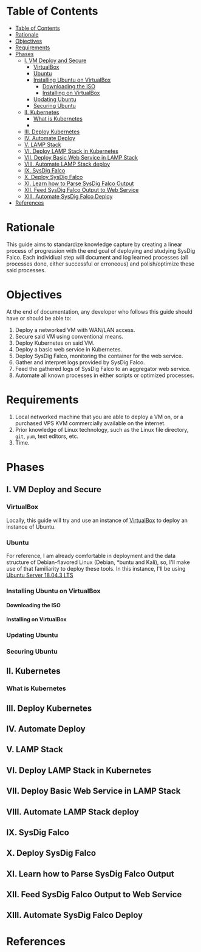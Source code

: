 
[tags]: <> (linux, sysdig, falco, security)

# Table of Contents
- [Table of Contents](#table-of-contents)
- [Rationale](#rationale)
- [Objectives](#objectives)
- [Requirements](#requirements)
- [Phases](#phases)
  - [I. VM Deploy and Secure](#i-vm-deploy-and-secure)
    - [VirtualBox](#virtualbox)
    - [Ubuntu](#Ubuntu)
    - [Installing Ubuntu on VirtualBox](#installing-Ubuntu-on-virtualbox)
      - [Downloading the ISO](#downloading-the-iso)
      - [Installing on VirtualBox](#installing-on-virtualbox)
    - [Updating Ubuntu](#updating-Ubuntu)
    - [Securing Ubuntu](#securing-Ubuntu)
  - [II. Kubernetes](#ii-kubernetes)
    - [What is Kubernetes](#what-is-kubernetes)
    - [](#)
  - [III. Deploy Kubernetes](#iii-deploy-kubernetes)
  - [IV. Automate Deploy](#iv-automate-deploy)
  - [V. LAMP Stack](#v-lamp-stack)
  - [VI. Deploy LAMP Stack in Kubernetes](#vi-deploy-lamp-stack-in-kubernetes)
  - [VII. Deploy Basic Web Service in LAMP Stack](#vii-deploy-basic-web-service-in-lamp-stack)
  - [VIII. Automate LAMP Stack deploy](#viii-automate-lamp-stack-deploy)
  - [IX. SysDig Falco](#ix-sysdig-falco)
  - [X. Deploy SysDig Falco](#x-deploy-sysdig-falco)
  - [XI. Learn how to Parse SysDig Falco Output](#xi-learn-how-to-parse-sysdig-falco-output)
  - [XII. Feed SysDig Falco Output to Web Service](#xii-feed-sysdig-falco-output-to-web-service)
  - [XIII. Automate SysDig Falco Deploy](#xiii-automate-sysdig-falco-deploy)
- [References](#references)

# Rationale

This guide aims to standardize knowledge capture by creating a linear process of progression with the end goal of deploying and studying SysDig Falco. Each individiual step will document and log learned processes (all processes done, either successful or erroneous) and polish/optimize these said processes.

# Objectives

At the end of documentation, any developer who follows this guide should have or should be able to:

1. Deploy a networked VM with WAN/LAN access.
2. Secure said VM using conventional means.
3. Deploy Kubernetes on said VM.
4. Deploy a basic web service in Kubernetes.
5. Deploy SysDig Falco, monitoring the container for the web service.
6. Gather and interpret logs provided by SysDig Falco.
7. Feed the gathered logs of SysDig Falco to an aggregator web service.
8. Automate all known processes in either scripts or optimized processes.

# Requirements

1. Local networked machine that you are able to deploy a VM on, or a purchased VPS KVM commercially available on the internet.
2. Prior knowledge of Linux technology, such as the Linux file directory, `git`, `yum`, text editors, etc.
3. Time.

# Phases

## I. VM Deploy and Secure

### VirtualBox
Locally, this guide will try and use an instance of [VirtualBox](https://www.virtualbox.org/) to deploy an instance of Ubuntu.

### Ubuntu

For reference, I am already comfortable in deployment and the data structure of Debian-flavored Linux (Debian, *buntu and Kali), so, I'll make use of that familiarity to deploy these tools. In this instance, I'll be using [Ubuntu Server 18.04.3 LTS](http://releases.ubuntu.com/18.04.3/)

### Installing Ubuntu on VirtualBox

#### Downloading the ISO

#### Installing on VirtualBox

### Updating Ubuntu

### Securing Ubuntu

## II. Kubernetes

### What is Kubernetes

### 

## III. Deploy Kubernetes

## IV. Automate Deploy

## V. LAMP Stack

## VI. Deploy LAMP Stack in Kubernetes

## VII. Deploy Basic Web Service in LAMP Stack

## VIII. Automate LAMP Stack deploy

## IX. SysDig Falco

## X. Deploy SysDig Falco

## XI. Learn how to Parse SysDig Falco Output

## XII. Feed SysDig Falco Output to Web Service

## XIII. Automate SysDig Falco Deploy

# References